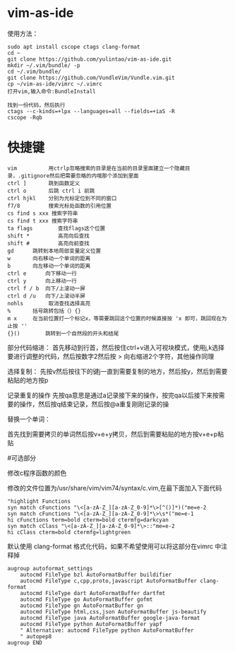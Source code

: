 # vim-as-ide

使用方法：
```
sudo apt install cscope ctags clang-format
cd ~
git clone https://github.com/yulintao/vim-as-ide.git 
mkdir ~/.vim/bundle/ -p
cd ~/.vim/bundle/
git clone https://github.com/VundleVim/Vundle.vim.git
cp ~/vim-as-ide/vimrc ~/.vimrc
打开vim,输入命令:BundleInstall

找到一份代码，然后执行
ctags --c-kinds=+lpx --languages=all --fields=+iaS -R
cscope -Rqb
```

# 快捷键
```
vim 		 用ctrlp忽略搜索的目录是在当前的目录里面建立一个隐藏目录，.gitignore然后把需要忽略的内哦那个添加到里面
ctrl ]		 跳到函数定义
ctrl o 		 后跳 ctrl i 前跳
ctrl hjkl 	 分别为光标定位到不同的窗口
f7/8		 搜索光标处函数的引用位置
cs find s xxx 搜索字符串
cs find t xxx 搜索字符串
ta flags 		查找flags这个位置
shift * 		高亮向后查找
shift # 		高亮向前查找
gd 		跳转到本地局部变量定义位置
w		向右移动一个单词的距离
b		向左移动一个单词的距离
ctrl e		向下移动一行
ctrl y 		向上移动一行
ctrl f / b	向下/上滚动一屏
ctrl d /u 	向下/上滚动半屏
nohls		 取消查找选择高亮
%		括号跳转包括（）{}
m x		在当前位置打一个标记x，等需要跳回这个位置的时候直接按 'x 即可，跳回现在为止按 ''
{}()		跳转到一个自然段的开头和结尾
```

部分代码缩进：
首先移动到行首，然后按住ctrl+v进入可视块模式，使用j,k选择要进行调整的代码，然后按数字2然后按 > 向右缩进2个字符，其他操作同理


选择复制：
先按v然后按往下的键j一直到需要复制的地方，然后按y，然后到需要粘贴的地方按p


记录重复的操作
先按qa意思是通过a记录接下来的操作，按完qa以后接下来按需要的操作，然后按q结束记录，然后按@a重复刚刚记录的操

替换一个单词： 

首先找到需要拷贝的单词然后按v+e+y拷贝，然后到需要粘贴的地方按v+e+p粘贴

#可选部分

修改c程序函数的颜色


修改的文件位置为/usr/share/vim/vim74/syntax/c.vim,在最下面加入下面代码
```
"highlight Functions
syn match cFunctions "\<[a-zA-Z_][a-zA-Z_0-9]*\>[^()]*)("me=e-2
syn match cFunctions "\<[a-zA-Z_][a-zA-Z_0-9]*\>\s*("me=e-1
hi cFunctions term=bold cterm=bold ctermfg=darkcyan
syn match cClass "\<[a-zA-Z_][a-zA-Z_0-9]*\>::"me=e-2
hi cClass cterm=bold ctermfg=lightgreen
```
默认使用 clang-format 格式化代码，如果不希望使用可以将这部分在vimrc 中注释掉
```
augroup autoformat_settings
    autocmd FileType bzl AutoFormatBuffer buildifier
    autocmd FileType c,cpp,proto,javascript AutoFormatBuffer clang-format
    autocmd FileType dart AutoFormatBuffer dartfmt
    autocmd FileType go AutoFormatBuffer gofmt
    autocmd FileType gn AutoFormatBuffer gn
    autocmd FileType html,css,json AutoFormatBuffer js-beautify
    autocmd FileType java AutoFormatBuffer google-java-format
    autocmd FileType python AutoFormatBuffer yapf
    " Alternative: autocmd FileType python AutoFormatBuffer
    " autopep8
augroup END
```
